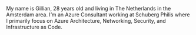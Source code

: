 My name is Gillian, 28 years old and living in The Netherlands in the Amsterdam area.
I’m an Azure Consultant working at Schuberg Philis where I primarily focus on Azure Architecture, Networking, Security, and Infrastructure as Code.

